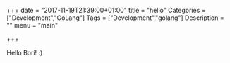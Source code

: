 +++
date = "2017-11-19T21:39:00+01:00"
title = "hello"
Categories = ["Development","GoLang"]
Tags = ["Development","golang"]
Description = ""
menu = "main"

+++

Hello Bori! :)
